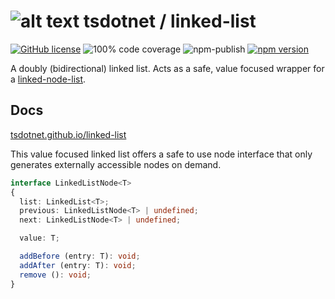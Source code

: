 # ![alt text](https://avatars1.githubusercontent.com/u/64487547?s=30 "tsdotnet") tsdotnet / linked-list

[![GitHub license](https://img.shields.io/badge/license-MIT-blue.svg?style=flat-square)](https://github.com/tsdotnet/linked-list/blob/master/LICENSE)
![100% code coverage](https://img.shields.io/badge/coverage-100%25-green)
![npm-publish](https://github.com/tsdotnet/linked-list/workflows/npm-publish/badge.svg)
[![npm version](https://img.shields.io/npm/v/@tsdotnet/linked-list.svg?style=flat-square)](https://www.npmjs.com/package/@tsdotnet/linked-list)

A doubly (bidirectional) linked list.  Acts as a safe, value focused wrapper for a [linked-node-list](https://github.com/tsdotnet/linked-node-list).

## Docs

[tsdotnet.github.io/linked-list](https://tsdotnet.github.io/linked-list/)

This value focused linked list offers a safe to use node interface that only generates externally accessible nodes on demand.

```typescript
interface LinkedListNode<T>
{
  list: LinkedList<T>;
  previous: LinkedListNode<T> | undefined;
  next: LinkedListNode<T> | undefined;

  value: T;

  addBefore (entry: T): void;
  addAfter (entry: T): void;
  remove (): void;
}
```
